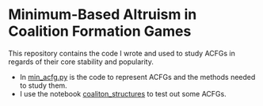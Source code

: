 # Minimum-Based Altruism in Coalition Formation Games

This repository contains the code I wrote and used to study ACFGs in regards of their core stability and popularity.


 * In [min_acfg.py](min_acfg.py) is the code to represent ACFGs and the methods needed to study them.
 * I use the notebook [coaliton_structures](coalition_structures.ipynb) to test out some ACFGs.

